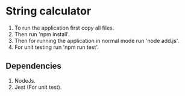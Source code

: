 # String calculator
1. To run the application first copy all files.
2. Then run 'npm install'.
3. Then for running the application in normal mode run 'node add.js'.
4. For unit testing run 'npm run test'.

## Dependencies
1. NodeJs.
2. Jest (For unit test).